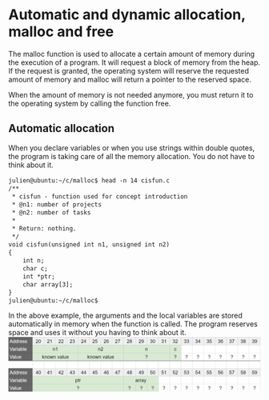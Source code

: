# Automatic and dynamic allocation, malloc and free
The malloc function is used to allocate a certain amount of memory during the execution of a program. It will request a block of memory from the heap. If the request is granted, the operating system will reserve the requested amount of memory and malloc will return a pointer to the reserved space.

When the amount of memory is not needed anymore, you must return it to the operating system by calling the function free.

## Automatic allocation
When you declare variables or when you use strings within double quotes, the program is taking care of all the memory allocation. You do not have to think about it.
```
julien@ubuntu:~/c/malloc$ head -n 14 cisfun.c
/**
 * cisfun - function used for concept introduction
 * @n1: number of projects
 * @n2: number of tasks
 *
 * Return: nothing.
 */
void cisfun(unsigned int n1, unsigned int n2)
{
    int n;
    char c;
    int *ptr;
    char array[3];
}
julien@ubuntu:~/c/malloc$
```
In the above example, the arguments and the local variables are stored automatically in memory when the function is called. The program reserves space and uses it without you having to think about it.
![Data](/Concepts/img/8ef868cec3c5d5ab7a025a3b964471f2e266a89c.png)
